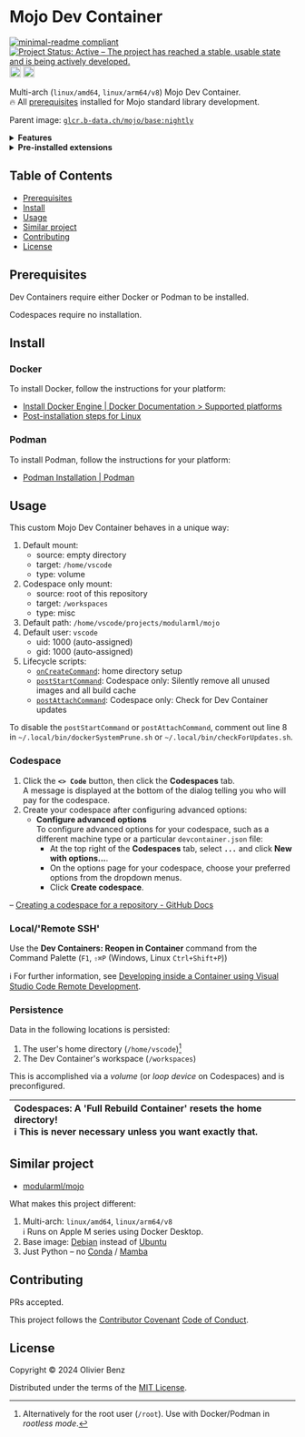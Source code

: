 # Mojo Dev Container

<!-- markdownlint-disable line-length -->
[![minimal-readme compliant](https://img.shields.io/badge/readme%20style-minimal-brightgreen.svg)](https://github.com/RichardLitt/standard-readme/blob/main/example-readmes/minimal-readme.md) [![Project Status: Active – The project has reached a stable, usable state and is being actively developed.](https://www.repostatus.org/badges/latest/active.svg)](https://www.repostatus.org/#active) <a href="https://liberapay.com/benz0li/donate"><img src="https://liberapay.com/assets/widgets/donate.svg" alt="Donate using Liberapay" height="20"></a> <a href='https://codespaces.new/benz0li/mojo-dev-container?hide_repo_select=true&ref=main'><img src='https://github.com/codespaces/badge.svg' alt='Open in GitHub Codespaces' height="20" style='max-width: 100%;'></a>
<!-- markdownlint-enable line-length -->

Multi-arch (`linux/amd64`, `linux/arm64/v8`) Mojo Dev Container.  
🔥 All [prerequisites](https://github.com/modularml/mojo/blob/nightly/stdlib/docs/development.md#prerequisites)
installed for Mojo standard library development.

Parent image: [`glcr.b-data.ch/mojo/base:nightly`](https://github.com/b-data/mojo-docker-stack)

<details><summary><b>Features</b></summary>
<p>

* **Git**: A distributed version-control system for tracking changes in source
  code.
* **Git LFS**: A Git extension for versioning large files.
* **LLVM**: A collection of modular and reusable compiler and toolchain
  technologies.
* **Mojo**: A programming language for AI developers.
* **Pandoc**: A universal markup converter.
* **Python**: An interpreted, object-oriented, high-level programming language
  with dynamic semantics.
* **Zsh**: A shell designed for interactive use, although it is also a powerful
  scripting language.

</p>
</details>

<details><summary><b>Pre-installed extensions</b></summary>
<p>

<!-- markdownlint-disable line-length -->
* [Black Formatter](https://marketplace.visualstudio.com/items?itemName=ms-python.black-formatter)
* [Docker](https://marketplace.visualstudio.com/items?itemName=ms-azuretools.vscode-docker)
* [EditorConfig for VS Code](https://marketplace.visualstudio.com/items?itemName=EditorConfig.EditorConfig)
* [Git Graph](https://marketplace.visualstudio.com/items?itemName=mhutchie.git-graph)
* [GitHub Pull Requests and Issues](https://marketplace.visualstudio.com/items?itemName=GitHub.vscode-pull-request-github)
* [GitLens — Git supercharged](https://marketplace.visualstudio.com/items?itemName=eamodio.gitlens)  
  ℹ️ Pinned to version 11.7.0 due to unsolicited AI content
* [hadolint](https://marketplace.visualstudio.com/items?itemName=exiasr.hadolint)
* [Jupyter](https://marketplace.visualstudio.com/items?itemName=ms-toolsai.jupyter)
* [markdownlint](https://marketplace.visualstudio.com/items?itemName=DavidAnson.vscode-markdownlint)
* [Mojo 🔥 (nightly)](https://marketplace.visualstudio.com/items?itemName=modular-mojotools.vscode-mojo-nightly)
* [Python](https://marketplace.visualstudio.com/items?itemName=ms-python.python)
* [Resource Monitor](https://marketplace.visualstudio.com/items?itemName=mutantdino.resourcemonitor)
* [ShellCheck](https://marketplace.visualstudio.com/items?itemName=timonwong.shellcheck)
* [YAML](https://marketplace.visualstudio.com/items?itemName=redhat.vscode-yaml)
<!-- markdownlint-enable line-length -->

</p>
</details>

## Table of Contents

* [Prerequisites](#prerequisites)
* [Install](#install)
* [Usage](#usage)
* [Similar project](#similar-project)
* [Contributing](#contributing)
* [License](#license)

## Prerequisites

Dev Containers require either Docker or Podman to be installed.

Codespaces require no installation.

## Install

### Docker

To install Docker, follow the instructions for your platform:

* [Install Docker Engine | Docker Documentation > Supported platforms](https://docs.docker.com/engine/install/#supported-platforms)
* [Post-installation steps for Linux](https://docs.docker.com/engine/install/linux-postinstall/)

### Podman

To install Podman, follow the instructions for your platform:

* [Podman Installation | Podman](https://podman.io/docs/installation)

## Usage

This custom Mojo Dev Container behaves in a unique way:

1. Default mount:
    * source: empty directory
    * target: `/home/vscode`
    * type: volume
1. Codespace only mount:
    * source: root of this repository
    * target: `/workspaces`
    * type: misc
1. Default path: `/home/vscode/projects/modularml/mojo`
1. Default user: `vscode`
    * uid: 1000 (auto-assigned)
    * gid: 1000 (auto-assigned)
1. Lifecycle scripts:
    * [`onCreateCommand`](.devcontainer/scripts/usr/local/bin/onCreateCommand.sh):
      home directory setup
    * [`postStartCommand`](.devcontainer/scripts/etc/skel/.local/bin/dockerSystemPrune.sh):
      Codespace only: Silently remove all unused images and all build cache
    * [`postAttachCommand`](.devcontainer/scripts/etc/skel/.local/bin/checkForUpdates.sh):
      Codespace only: Check for Dev Container updates

To disable the `postStartCommand` or `postAttachCommand`, comment out line 8 in
`~/.local/bin/dockerSystemPrune.sh` or `~/.local/bin/checkForUpdates.sh`.  

### Codespace

1. Click the **`<> Code`** button, then click the **Codespaces** tab.  
   A message is displayed at the bottom of the dialog telling you who will pay
   for the codespace.
1. Create your codespace after configuring advanced options:
    * **Configure advanced options**  
      To configure advanced options for your codespace, such as a different
      machine type or a particular `devcontainer.json` file:
        * At the top right of the **Codespaces** tab, select **`...`** and click
          **New with options...**.
        * On the options page for your codespace, choose your preferred options
          from the dropdown menus.
        * Click **Create codespace**.

– [Creating a codespace for a repository - GitHub Docs](https://docs.github.com/en/codespaces/developing-in-codespaces/creating-a-codespace-for-a-repository#creating-a-codespace-for-a-repository)

### Local/'Remote SSH'

Use the **Dev Containers: Reopen in Container** command from the Command Palette
(`F1`, `⇧⌘P` (Windows, Linux `Ctrl+Shift+P`))

ℹ️ For further information, see
[Developing inside a Container using Visual Studio Code Remote Development](https://code.visualstudio.com/docs/devcontainers/containers).

### Persistence

Data in the following locations is persisted:

1. The user's home directory (`/home/vscode`)[^1]
1. The Dev Container's workspace (`/workspaces`)

[^1]: Alternatively for the root user (`/root`). Use with Docker/Podman in
*rootless mode*.

This is accomplished via a *volume* (or *loop device* on Codespaces) and is
preconfigured.

| **Codespaces: A 'Full Rebuild Container' resets the home directory!**<br>ℹ️ This is never necessary unless you want exactly that. |
|:----------------------------------------------------------------------------------------------------------------------------------|

## Similar project

* [modularml/mojo](https://github.com/modularml/mojo/tree/main/examples)

What makes this project different:

1. Multi-arch: `linux/amd64`, `linux/arm64/v8`  
   ℹ️ Runs on Apple M series using Docker Desktop.
1. Base image: [Debian](https://hub.docker.com/_/debian) instead of
   [Ubuntu](https://hub.docker.com/_/ubuntu)
1. Just Python – no [Conda](https://github.com/conda/conda) /
   [Mamba](https://github.com/mamba-org/mamba)

## Contributing

PRs accepted.

This project follows the
[Contributor Covenant](https://www.contributor-covenant.org)
[Code of Conduct](CODE_OF_CONDUCT.md).

## License

Copyright © 2024 Olivier Benz

Distributed under the terms of the [MIT License](LICENSE).
